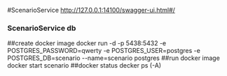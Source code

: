 #ScenarioService
http://127.0.0.1:14100/swagger-ui.html#/

### ScenarioService db
##create docker image
docker run -d -p 5438:5432 -e POSTGRES_PASSWORD=qwerty -e POSTGRES_USER=postgres -e POSTGRES_DB=scenario --name=scenario postgres
##run docker image
docker start scenario
##docker status
decker ps (-A)

